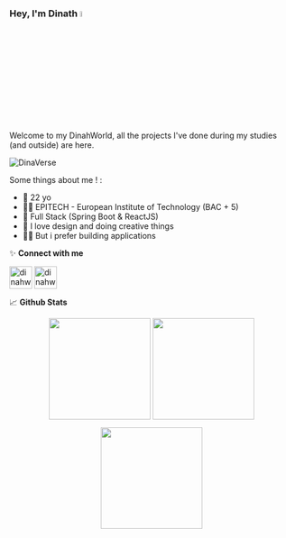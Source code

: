 ### Hey, I'm Dinath <a href="https://dinahworld.xyz/"> <a href="https://www.gautamkrishnar.com/"><img src="https://media.giphy.com/media/hvRJCLFzcasrR4ia7z/giphy.gif" width="5%"></a></a>

Welcome to my DinahWorld, all the projects I've done during my studies (and outside) are here.

![DinaVerse](https://github.com/DinahWorld/DinahWorld/assets/88936472/9abf38f0-cb5d-4d2e-8e1e-39de60163d6f)

Some things about me !
:

-   🎂 22 yo
-   👨‍🎓 EPITECH - European Institute of Technology (BAC + 5)
-   🌱 Full Stack (Spring Boot & ReactJS)
-   🎨 I love design and doing creative things
-   👨‍💻 But i prefer building applications

✨ **Connect with me**

<p align="left">
<a href="https://dinahworld.github.io/DinahVerse-Portfolio/" target="blank"><img align="center" src="https://github.com/DinahWorld/DinahWorld/assets/88936472/25592198-87b5-4e44-8a3a-b52cb34cbe84" alt="dinahworld" width="40"/></a>
<a href="https://www.linkedin.com/in/dinath-sh/" target="blank"><img align="center" src="https://img.icons8.com/color/48/000000/linkedin.png" alt="dinahworld" width="40" /></a>
</p>

📈 **Github Stats**

<p align="center">
<img height="180em" src="https://github-readme-stats.vercel.app/api/top-langs/?username=dinahworld&layout=compact&theme=tokyonight" align = "center"/>
<img height="180em" src="https://github-readme-stats.vercel.app/api?username=dinahworld&theme=tokyonight&show=true" align = "center"/>
</p>

<p align="center">
<img height="180em" src="https://leetcard.jacoblin.cool/DinahWorld?theme=nord&font=JetBrains%20Mono"/>
</p>
